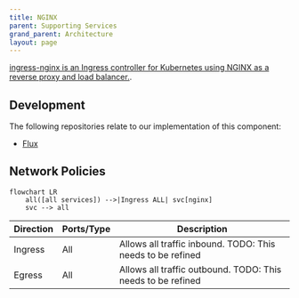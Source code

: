 ```yaml
---
title: NGINX
parent: Supporting Services
grand_parent: Architecture
layout: page
---
```


[ingress-nginx is an Ingress controller for Kubernetes using NGINX as a reverse proxy and load balancer.](https://github.com/kubernetes/ingress-nginx).

## Development
The following repositories relate to our implementation of this component:
* [Flux](https://github.com/lsc-sde/iac-flux-nginx)

## Network Policies

```mermaid
flowchart LR
    all([all services]) -->|Ingress ALL| svc[nginx] 
    svc --> all
```

| Direction | Ports/Type | Description |
| --- | --- | --- |
| Ingress | All | Allows all traffic inbound. TODO: This needs to be refined |
| Egress | All | Allows all traffic outbound. TODO: This needs to be refined |
